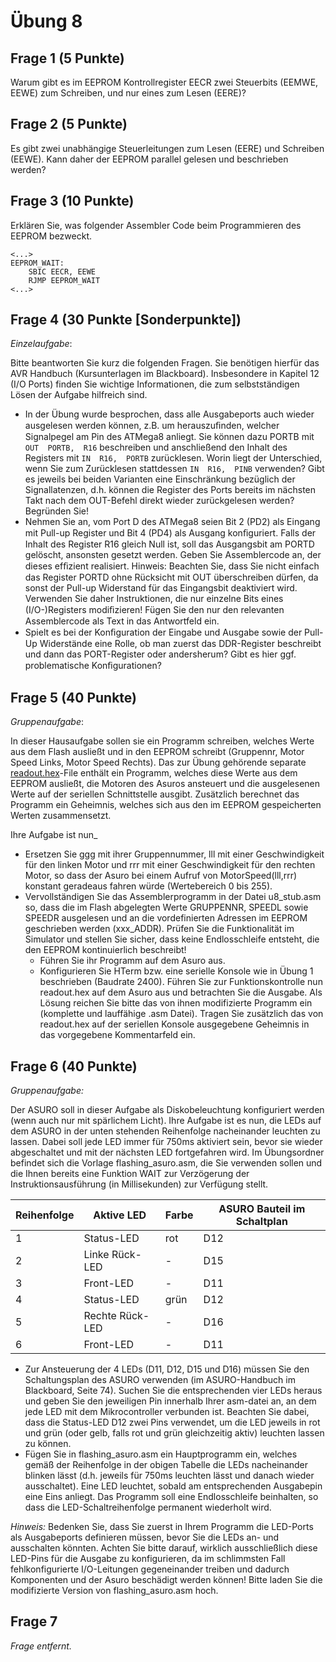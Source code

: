 # Übung 8
## Frage 1 (5 Punkte)

Warum gibt es im EEPROM Kontrollregister EECR zwei Steuerbits (EEMWE, EEWE) zum Schreiben, und nur eines zum Lesen (EERE)?

## Frage 2 (5 Punkte)

Es gibt zwei unabhängige Steuerleitungen zum Lesen (EERE) und Schreiben (EEWE). Kann daher der EEPROM parallel gelesen und beschrieben werden?

## Frage 3 (10 Punkte)

Erklären Sie, was folgender Assembler Code beim Programmieren des EEPROM bezweckt.
```
<...>
EEPROM_WAIT:
    SBIC EECR, EEWE
    RJMP EEPROM_WAIT
<...>
```
## Frage 4 (30 Punkte [Sonderpunkte])

*Einzelaufgabe*:

Bitte beantworten Sie kurz die folgenden Fragen. Sie benötigen hierfür das AVR Handbuch (Kursunterlagen im Blackboard). Insbesondere in Kapitel 12 (I/O Ports) finden Sie wichtige Informationen, die zum selbstständigen Lösen der Aufgabe hilfreich sind.
 
- In der Übung wurde besprochen, dass alle Ausgabeports auch wieder ausgelesen werden können, z.B. um herauszuﬁnden, welcher Signalpegel am Pin des ATMega8 anliegt. Sie können dazu PORTB mit `OUT  PORTB,  R16` beschreiben und anschließend den Inhalt des Registers mit `IN  R16,  PORTB` zurücklesen. Worin liegt der Unterschied, wenn Sie zum Zurücklesen stattdessen `IN  R16,  PINB` verwenden? Gibt es jeweils bei beiden Varianten eine Einschränkung bezüglich der Signallatenzen, d.h. können die Register des Ports bereits im nächsten Takt nach dem OUT-Befehl direkt wieder zurückgelesen werden? Begründen Sie!
- Nehmen Sie an, vom Port D des ATMega8 seien Bit 2 (PD2) als Eingang mit Pull-up Register und Bit 4 (PD4) als Ausgang konﬁguriert. Falls der Inhalt des Register R16 gleich Null ist, soll das Ausgangsbit am PORTD gelöscht, ansonsten gesetzt werden. Geben Sie Assemblercode an, der dieses efﬁzient realisiert. Hinweis: Beachten Sie, dass Sie nicht einfach das Register PORTD ohne Rücksicht mit OUT überschreiben dürfen, da sonst der Pull-up Widerstand für das Eingangsbit deaktiviert wird. Verwenden Sie daher Instruktionen, die nur einzelne Bits eines (I/O-)Registers modiﬁzieren! Fügen Sie den nur den relevanten Assemblercode als Text in das Antwortfeld ein.
- Spielt es bei der Konﬁguration der Eingabe und Ausgabe sowie der Pull-Up Widerstände eine Rolle, ob man zuerst das DDR-Register beschreibt und dann das PORT-Register oder andersherum? Gibt es hier ggf. problematische Konﬁgurationen?
    
## Frage 5 (40 Punkte)

*Gruppenaufgabe*:

In dieser Hausaufgabe sollen sie ein Programm schreiben, welches Werte aus dem Flash ausließt und in den EEPROM schreibt (Gruppennr, Motor Speed Links, Motor Speed Rechts). Das zur Übung gehörende separate [readout.hex](readout.hex)-File enthält ein Programm, welches diese Werte aus dem EEPROM ausließt, die Motoren des Asuros ansteuert und die ausgelesenen Werte auf der seriellen Schnittstelle ausgibt. Zusätzlich berechnet das Programm ein Geheimnis, welches sich aus den im EEPROM gespeicherten Werten zusammensetzt.

Ihre Aufgabe ist nun_

- Ersetzen Sie ggg mit ihrer Gruppennummer, lll mit einer Geschwindigkeit für den linken Motor und rrr mit einer Geschwindigkeit für den rechten Motor, so dass der Asuro bei einem Aufruf von MotorSpeed(lll,rrr) konstant geradeaus fahren würde (Wertebereich 0 bis 255).
- Vervollständigen Sie das Assemblerprogramm in der Datei u8_stub.asm so, dass die im Flash abgelegten Werte GRUPPENNR, SPEEDL sowie SPEEDR ausgelesen und an die vordefinierten Adressen im EEPROM geschrieben werden (xxx_ADDR). Prüfen Sie die Funktionalität im Simulator und stellen Sie sicher, dass keine Endlosschleife entsteht, die den EEPROM kontinuierlich beschreibt!
    - Führen Sie ihr Programm auf dem Asuro aus.
    - Konfigurieren Sie HTerm bzw. eine serielle Konsole wie in Übung 1 beschrieben (Baudrate 2400). Führen Sie zur Funktionskontrolle nun readout.hex auf dem Asuro aus und betrachten Sie die Ausgabe.
Als Lösung reichen Sie bitte das von ihnen modifizierte Programm ein (komplette und lauffähige .asm Datei). Tragen Sie zusätzlich das von readout.hex auf der seriellen Konsole ausgegebene Geheimnis in das vorgegebene Kommentarfeld ein.

## Frage 6 (40 Punkte)

*Gruppenaufgabe:*
 
Der ASURO soll in dieser Aufgabe als Diskobeleuchtung konfiguriert werden (wenn auch nur mit spärlichem Licht). Ihre Aufgabe ist es nun, die LEDs auf dem ASURO in der unten stehenden Reihenfolge nacheinander leuchten zu lassen. Dabei soll jede LED immer für 750ms aktiviert sein, bevor sie wieder abgeschaltet und mit der nächsten LED fortgefahren wird. Im Übungsordner befindet sich die Vorlage flashing_asuro.asm, die Sie verwenden sollen und die Ihnen bereits eine Funktion WAIT zur Verzögerung der Instruktionsausführung (in Millisekunden) zur Verfügung stellt.


| Reihenfolge | Aktive LED      | Farbe | ASURO Bauteil im Schaltplan
| ----------- | --------------- | ----- | ---------------------------
| 1           | Status-LED      | rot   | D12
| 2           | Linke Rück-LED  | -     | D15
| 3           | Front-LED       | -     | D11
| 4           | Status-LED      | grün  | D12
| 5           | Rechte Rück-LED | -     | D16
| 6           | Front-LED       | -     | D11

- Zur Ansteuerung der 4 LEDs (D11, D12, D15 und D16) müssen Sie den Schaltungsplan des ASURO verwenden (im ASURO-Handbuch im Blackboard, Seite 74). Suchen Sie die entsprechenden vier LEDs heraus und geben Sie den jeweiligen Pin innerhalb Ihrer asm-datei an, an dem jede LED mit dem Mikrocontroller verbunden ist. Beachten Sie dabei, dass die Status-LED D12 zwei Pins verwendet, um die LED jeweils in rot und grün (oder gelb, falls rot und grün gleichzeitig aktiv) leuchten lassen zu können.
- Fügen Sie in flashing_asuro.asm ein Hauptprogramm ein, welches gemäß der Reihenfolge in der obigen Tabelle die LEDs nacheinander blinken lässt (d.h. jeweils für 750ms leuchten lässt und danach wieder ausschaltet). Eine LED leuchtet, sobald am entsprechenden Ausgabepin eine Eins anliegt. Das Programm soll eine Endlosschleife beinhalten, so dass die LED-Schaltreihenfolge permanent wiederholt wird.

*Hinweis:* Bedenken Sie, dass Sie zuerst in Ihrem Programm die LED-Ports als Ausgabeports definieren müssen, bevor Sie die LEDs an- und ausschalten könnten. Achten Sie bitte darauf, wirklich ausschließlich diese LED-Pins für die Ausgabe zu konfigurieren, da im schlimmsten Fall fehlkonfigurierte I/O-Leitungen gegeneinander treiben und dadurch Komponenten und der Asuro beschädigt werden können! Bitte laden Sie die modifizierte Version von flashing_asuro.asm hoch.

## Frage 7

*Frage entfernt.*
